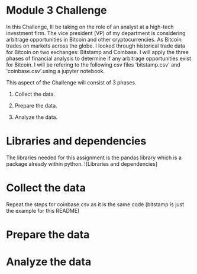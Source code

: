 # Module 3 Challenge
In this Challenge, Ill be taking on the role of an analyst at a high-tech investment firm. The vice president (VP) of my department is considering arbitrage opportunities in Bitcoin and other cryptocurrencies. As Bitcoin trades on markets across the globe. I looked through historical trade data for Bitcoin on two exchanges: Bitstamp and Coinbase. I will apply the three phases of financial analysis to determine if any arbitrage opportunities exist for Bitcoin. I will be refering to the following csv files 'bitstamp.csv' and 'coinbase.csv'.using a jupyter notebook.

This aspect of the Challenge will consist of 3 phases.

1. Collect the data.

2. Prepare the data.

3. Analyze the data. 


# Libraries and dependencies 
The libraries needed for this assignment is the pandas library which is a package already within python.
![Libraries and dependencies]


# Collect the data
Repeat the steps for coinbase.csv as it is the same code (bitstamp is just the example for this README)


# Prepare the data

# Analyze the data